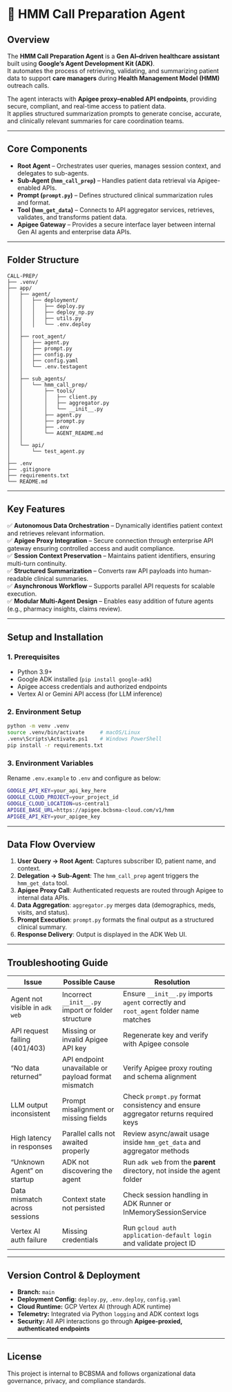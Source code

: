 # 🧠 **HMM Call Preparation Agent**

## **Overview**
The **HMM Call Preparation Agent** is a **Gen AI–driven healthcare assistant** built using **Google’s Agent Development Kit (ADK)**.  
It automates the process of retrieving, validating, and summarizing patient data to support **care managers** during **Health Management Model (HMM)** outreach calls.  

The agent interacts with **Apigee proxy–enabled API endpoints**, providing secure, compliant, and real-time access to patient data.  
It applies structured summarization prompts to generate concise, accurate, and clinically relevant summaries for care coordination teams.

---

## **Core Components**
- **Root Agent** – Orchestrates user queries, manages session context, and delegates to sub-agents.
- **Sub-Agent (`hmm_call_prep`)** – Handles patient data retrieval via Apigee-enabled APIs.
- **Prompt (`prompt.py`)** – Defines structured clinical summarization rules and format.
- **Tool (`hmm_get_data`)** – Connects to API aggregator services, retrieves, validates, and transforms patient data.
- **Apigee Gateway** – Provides a secure interface layer between internal Gen AI agents and enterprise data APIs.

---

## **Folder Structure**

```
CALL-PREP/
├── .venv/
├── app/
│   ├── agent/
│   │   ├── deployment/
│   │   │   ├── deploy.py
│   │   │   ├── deploy_np.py
│   │   │   ├── utils.py
│   │   │   └── .env.deploy
│   │
│   ├── root_agent/
│   │   ├── agent.py
│   │   ├── prompt.py
│   │   ├── config.py
│   │   ├── config.yaml
│   │   └── .env.testagent
│   │
│   ├── sub_agents/
│   │   └── hmm_call_prep/
│   │       ├── tools/
│   │       │   ├── client.py
│   │       │   ├── aggregator.py
│   │       │   └── __init__.py
│   │       ├── agent.py
│   │       ├── prompt.py
│   │       ├── .env
│   │       └── AGENT_README.md
│   │
│   └── api/
│       └── test_agent.py
│
├── .env
├── .gitignore
├── requirements.txt
└── README.md
```

---

## **Key Features**
✅ **Autonomous Data Orchestration** – Dynamically identifies patient context and retrieves relevant information.  
✅ **Apigee Proxy Integration** – Secure connection through enterprise API gateway ensuring controlled access and audit compliance.  
✅ **Session Context Preservation** – Maintains patient identifiers, ensuring multi-turn continuity.  
✅ **Structured Summarization** – Converts raw API payloads into human-readable clinical summaries.  
✅ **Asynchronous Workflow** – Supports parallel API requests for scalable execution.  
✅ **Modular Multi-Agent Design** – Enables easy addition of future agents (e.g., pharmacy insights, claims review).  

---

## **Setup and Installation**

### **1. Prerequisites**
- Python 3.9+
- Google ADK installed (`pip install google-adk`)
- Apigee access credentials and authorized endpoints
- Vertex AI or Gemini API access (for LLM inference)

### **2. Environment Setup**
```bash
python -m venv .venv
source .venv/bin/activate     # macOS/Linux
.venv\Scripts\Activate.ps1    # Windows PowerShell
pip install -r requirements.txt
```

### **3. Environment Variables**
Rename `.env.example` to `.env` and configure as below:

```bash
GOOGLE_API_KEY=your_api_key_here
GOOGLE_CLOUD_PROJECT=your_project_id
GOOGLE_CLOUD_LOCATION=us-central1
APIGEE_BASE_URL=https://apigee.bcbsma-cloud.com/v1/hmm
APIGEE_API_KEY=your_apigee_key
```

---

## **Data Flow Overview**

1. **User Query → Root Agent**: Captures subscriber ID, patient name, and context.  
2. **Delegation → Sub-Agent**: The `hmm_call_prep` agent triggers the `hmm_get_data` tool.  
3. **Apigee Proxy Call**: Authenticated requests are routed through Apigee to internal data APIs.  
4. **Data Aggregation**: `aggregator.py` merges data (demographics, meds, visits, and status).  
5. **Prompt Execution**: `prompt.py` formats the final output as a structured clinical summary.  
6. **Response Delivery**: Output is displayed in the ADK Web UI.

---

## **Troubleshooting Guide**

| **Issue** | **Possible Cause** | **Resolution** |
|------------|--------------------|----------------|
| Agent not visible in `adk web` | Incorrect `__init__.py` import or folder structure | Ensure `__init__.py` imports `agent` correctly and `root_agent` folder name matches |
| API request failing (401/403) | Missing or invalid Apigee API key | Regenerate key and verify with Apigee console |
| “No data returned” | API endpoint unavailable or payload format mismatch | Verify Apigee proxy routing and schema alignment |
| LLM output inconsistent | Prompt misalignment or missing fields | Check `prompt.py` format consistency and ensure aggregator returns required keys |
| High latency in responses | Parallel calls not awaited properly | Review async/await usage inside `hmm_get_data` and aggregator methods |
| “Unknown Agent” on startup | ADK not discovering the agent | Run `adk web` from the **parent** directory, not inside the agent folder |
| Data mismatch across sessions | Context state not persisted | Check session handling in ADK Runner or InMemorySessionService |
| Vertex AI auth failure | Missing credentials | Run `gcloud auth application-default login` and validate project ID |

---

## **Version Control & Deployment**
- **Branch:** `main`  
- **Deployment Config:** `deploy.py`, `.env.deploy`, `config.yaml`  
- **Cloud Runtime:** GCP Vertex AI (through ADK runtime)  
- **Telemetry:** Integrated via Python `logging` and ADK context logs  
- **Security:** All API interactions go through **Apigee-proxied, authenticated endpoints**

---

## **License**
This project is internal to BCBSMA and follows organizational data governance, privacy, and compliance standards.
